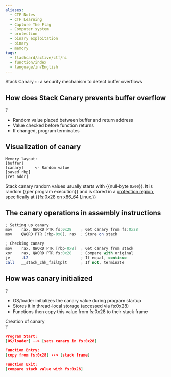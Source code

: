 ```yaml
---
aliases:
  - CTF Notes
  - CTF Learning
  - Capture The Flag
  - Computer system
  - protection
  - binary exploitation
  - binary 
  - memory
tags:
  - flashcard/active/ctf/hi
  - function/index
  - language/in/English
---
```


Stack Canary ::: a security mechanism to detect buffer overflows

## How does Stack Canary prevents buffer overflow  
?

- Random value placed between buffer and return address
- Value checked before function returns
- If changed, program terminates

## Visualization of canary
```
Memory layout:
[buffer]
[canary]     <- Random value
[saved rbp]
[ret addr]
```

Stack canary random values usually starts with {{null-byte `0x00`}}. It is random {{per program execution}} and is stored in a [protection region](<fsgs segment register.md>), specifically at {{fs:0x28 on x86_64 Linux.}}

## The canary operations in assembly instructions

```as
; Setting up canary
mov    rax, QWORD PTR fs:0x28    ; Get canary from fs:0x28
mov    QWORD PTR [rbp-0x8], rax  ; Store on stack

; Checking canary
mov    rax, QWORD PTR [rbp-0x8]  ; Get canary from stack
xor    rax, QWORD PTR fs:0x28    ; Compare with original
je     .L2                       ; If equal, continue
call   __stack_chk_fail@plt      ; If not, terminate
```

## How was canary initialized  
? 
- OS/loader initializes the canary value during program startup
- Stores it in thread-local storage (accessed via fs:0x28)
- Functions then copy this value from fs:0x28 to their stack frame


Creation of canary  
?
```json
Program Start:
[OS/loader] --> [sets canary in fs:0x28]

Function Entry:
[copy from fs:0x28] --> [stack frame]

Function Exit:
[compare stack value with fs:0x28]
```